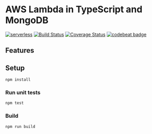 # AWS Lambda in TypeScript and MongoDB

[![serverless](http://public.serverless.com/badges/v3.svg)](http://www.serverless.com)
[![Build Status](https://travis-ci.org/ttruongatl/aws-lambda-boilerplate.svg?branch=master)](https://travis-ci.org/ttruongatl/aws-lambda-boilerplate)
[![Coverage Status](https://coveralls.io/repos/github/ttruongatl/aws-lambda-boilerplate/badge.svg?branch=master)](https://coveralls.io/github/ttruongatl/aws-lambda-boilerplate?branch=master)
[![codebeat badge](https://codebeat.co/badges/8c2157b0-4c33-420f-b277-54e30881cacf)](https://codebeat.co/projects/github-com-ttruongatl-aws-lambda-boilerplate-master)

## Features

## Setup
```
npm install
```

### Run unit tests
```
npm test
```

### Build
```
npm run build
```
